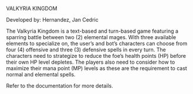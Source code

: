 VALKYRIA KINGDOM

Developed by: Hernandez, Jan Cedric

The Valkyria Kingdom is a text-based and turn-based game featuring a sparring battle between two (2) elemental mages. With three available elements to specialize on, the user’s and bot’s characters can choose from four (4) offensive and three (3) defensive spells in every turn. The characters need to strategize to reduce the foe’s health points (HP) before their own HP level depletes. The players also need to consider how to maximize their mana point (MP) levels as these are the requirement to cast normal and elemental spells.

Refer to the documentation for more details.
